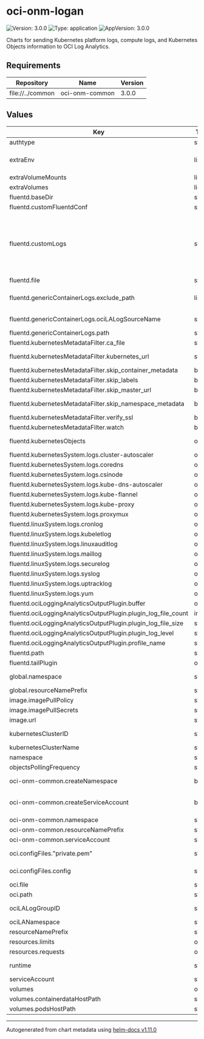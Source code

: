 # oci-onm-logan

![Version: 3.0.0](https://img.shields.io/badge/Version-3.0.0-informational?style=flat-square) ![Type: application](https://img.shields.io/badge/Type-application-informational?style=flat-square) ![AppVersion: 3.0.0](https://img.shields.io/badge/AppVersion-3.0.0-informational?style=flat-square)

Charts for sending Kubernetes platform logs, compute logs, and Kubernetes Objects information to OCI Log Analytics.

## Requirements

| Repository | Name | Version |
|------------|------|---------|
| file://../common | oci-onm-common | 3.0.0 |

## Values

| Key | Type | Default | Description |
|-----|------|---------|-------------|
| authtype | string | `"InstancePrincipal"` | Allowed values: InstancePrincipal, config |
| extraEnv | list | `[]` | Use this to tag all the collected logs with one or more key:value pairs. Key must be a valid field in Log Analytics metadata: "Client Host Region": "PCT" "Environment": "Production" "Third key": "Third Value" @param extra environment variables. Example   name: ENV_VARIABLE_NAME   value: ENV_VARIABLE_VALUE |
| extraVolumeMounts | list | `[]` | @param extraVolumeMounts Mount extra volume(s). Example:   - name: tmpDir     mountPath: /tmp |
| extraVolumes | list | `[]` | @param extraVolumes Extra volumes. Example:   - name: tmpDir     hostPath:         path: /tmp log |
| fluentd.baseDir | string | `"/var/log"` | Base directory on the node (with read write permission) for storing fluentd plugins related data. |
| fluentd.customFluentdConf | string | `""` |  |
| fluentd.customLogs | string | `nil` | Configuration for any custom logs which are not part of the default configuration defined in this file. All the pod/container logs will be collected as per "genericContainerLogs" section. Use this section to create a custom configuration for any of the container logs. Also, you can use this section to define configuration for any other log path existing on a Kubernetes worker node custom-id1: path: /var/log/containers/custom*.log Log Analytics log source to use for parsing and processing the logs: ociLALogSourceName: "Custom1 Logs" The regular expression pattern for the starting line in case of multi-line logs. multilineStartRegExp: Set isContainerLog to false if the log is not a container log (/var/log/containers/*.log). Default value is true. isContainerLog: true |
| fluentd.file | string | `"fluent.conf"` | Fluentd config file name |
| fluentd.genericContainerLogs.exclude_path | list | `["\"/var/log/containers/kube-proxy-*.log\"","\"/var/log/containers/kube-flannel-*.log\"","\"/var/log/containers/kube-dns-autoscaler-*.log\"","\"/var/log/containers/coredns-*.log\"","\"/var/log/containers/csi-oci-node-*.log\"","\"/var/log/containers/proxymux-client-*.log\"","\"/var/log/containers/cluster-autoscaler-*.log\""]` | List of log paths to exclude that are already part of other specific configurations defined (like Kube Proxy, Kube Flannel) If you want to create a custom configuration for any of the container logs using the customLogs section, then exclude the corresponding log path here. |
| fluentd.genericContainerLogs.ociLALogSourceName | string | `"Kubernetes Container Generic Logs"` | Default Log Analytics log source to use for parsing and processing the logs: Kubernetes Container Generic Logs. |
| fluentd.genericContainerLogs.path | string | `"/var/log/containers/*.log"` |  |
| fluentd.kubernetesMetadataFilter.ca_file | string | `nil` | Path to CA file for Kubernetes server certificate validation |
| fluentd.kubernetesMetadataFilter.kubernetes_url | string | `nil` | Kubernetes API server URL. Alternatively, environment variables KUBERNETES_SERVICE_HOST and KUBERNETES_SERVICE_PORT can be used Environment variable are given preference. |
| fluentd.kubernetesMetadataFilter.skip_container_metadata | bool | `false` | Skip the container fields container_image and container_image_id in the metadata. |
| fluentd.kubernetesMetadataFilter.skip_labels | bool | `false` | Skip all label fields from the metadata. |
| fluentd.kubernetesMetadataFilter.skip_master_url | bool | `false` | Skip the master_url field from the metadata. |
| fluentd.kubernetesMetadataFilter.skip_namespace_metadata | bool | `false` | Skip the namespace_id field from the metadata. The fetch_namespace_metadata function will be skipped. The plugin will be faster and cpu consumption will be less. |
| fluentd.kubernetesMetadataFilter.verify_ssl | bool | `true` | Validate SSL certificates |
| fluentd.kubernetesMetadataFilter.watch | bool | `true` | Set up a watch on the pods on the API server for updates to metadata. By default, true. |
| fluentd.kubernetesObjects | object | `{"objectsList":{"cron_jobs":{"api_endpoint":"apis/batch"},"daemon_sets":{"api_endpoint":"apis/apps"},"deployments":{"api_endpoint":"apis/apps"},"events":{"api_endpoint":""},"jobs":{"api_endpoint":"apis/batch"},"namespaces":{"api_endpoint":""},"nodes":{"api_endpoint":""},"pods":{"api_endpoint":""},"replica_sets":{"api_endpoint":"apis/apps"},"stateful_sets":{"api_endpoint":"apis/apps"}}}` | Configuration for collecting Kubernetes Object information. Supported objects are Node, Pod, Namespace, Event, DaemonSet, ReplicaSet, Deployment, StatefulSet, Job, CronJob |
| fluentd.kubernetesSystem.logs.cluster-autoscaler | object | `{"multilineStartRegExp":"/^\\S\\d{2}\\d{2}\\s+[^\\:]+:[^\\:]+:[^\\.]+\\.\\d{0,3}/","ociLALogSourceName":"Kubernetes Autoscaler Logs","path":"/var/log/containers/cluster-autoscaler-*.log"}` | Kubernetes Autoscaler Logs collection configuration |
| fluentd.kubernetesSystem.logs.coredns | object | `{"multilineStartRegExp":"/^\\[[^\\]]+\\]\\s+/","ociLALogSourceName":"Kubernetes Core DNS Logs","path":"/var/log/containers/coredns-*.log"}` | Kubernetes Core DNS Logs collection configuration |
| fluentd.kubernetesSystem.logs.csinode | object | `{"ociLALogSourceName":"Kubernetes CSI Node Driver Logs","path":"/var/log/containers/csi-oci-node-*.log"}` | Kubernetes CSI Node Driver Logs collection configuration |
| fluentd.kubernetesSystem.logs.kube-dns-autoscaler | object | `{"multilineStartRegExp":"/^\\S\\d{2}\\d{2}\\s+[^\\:]+:[^\\:]+:[^\\.]+\\.\\d{0,3}/","ociLALogSourceName":"Kubernetes DNS Autoscaler Logs","path":"/var/log/containers/kube-dns-autoscaler-*.log"}` | Kubernetes DNS Autoscaler Logs collection configuration |
| fluentd.kubernetesSystem.logs.kube-flannel | object | `{"multilineStartRegExp":"/^\\S\\d{2}\\d{2}\\s+[^\\:]+:[^\\:]+:[^\\.]+\\.\\d{0,3}/","ociLALogSourceName":"Kubernetes Flannel Logs","path":"/var/log/containers/kube-flannel-*.log"}` | Kube Flannel logs collection configuration |
| fluentd.kubernetesSystem.logs.kube-proxy | object | `{"multilineStartRegExp":"/^\\S\\d{2}\\d{2}\\s+[^\\:]+:[^\\:]+:[^\\.]+\\.\\d{0,3}/","ociLALogSourceName":"Kubernetes Proxy Logs","path":"/var/log/containers/kube-proxy-*.log"}` | Kube Proxy logs collection configuration |
| fluentd.kubernetesSystem.logs.proxymux | object | `{"ociLALogSourceName":"OKE Proxymux Client Logs","path":"/var/log/containers/proxymux-client-*.log"}` | Proxymux Client Logs collection configuration |
| fluentd.linuxSystem.logs.cronlog | object | `{"multilineStartRegExp":"/^(?:(?:\\d+\\s+)?<([^>]*)>(?:\\d+\\s+)?)?\\S+\\s+\\d{1,2}\\s+\\d{1,2}:\\d{1,2}:\\d{1,2}\\s+/","ociLALogSourceName":"Linux Cron Logs","path":"/var/log/cron*"}` | Linux CRON logs collection configuration |
| fluentd.linuxSystem.logs.kubeletlog | object | `{"ociLALogSourceName":"Kubernetes Kubelet Logs"}` | kubelet logs collection configuration |
| fluentd.linuxSystem.logs.linuxauditlog | object | `{"ociLALogSourceName":"Linux Audit Logs","path":"/var/log/audit/audit*"}` | Linux audit logs collection configuration |
| fluentd.linuxSystem.logs.maillog | object | `{"multilineStartRegExp":"/^(?:(?:\\d+\\s+)?<([^>]*)>(?:\\d+\\s+)?)?\\S+\\s+\\d{1,2}\\s+\\d{1,2}:\\d{1,2}:\\d{1,2}\\s+/","ociLALogSourceName":"Linux Mail Delivery Logs","path":"/var/log/maillog*"}` | Linux maillog collection configuration |
| fluentd.linuxSystem.logs.securelog | object | `{"multilineStartRegExp":"/^(?:(?:\\d+\\s+)?<([^>]*)>(?:\\d+\\s+)?)?\\S+\\s+\\d{1,2}\\s+\\d{1,2}:\\d{1,2}:\\d{1,2}\\s+/","ociLALogSourceName":"Linux Secure Logs","path":"/var/log/secure*"}` | Linux CRON logs collection configuration |
| fluentd.linuxSystem.logs.syslog | object | `{"multilineStartRegExp":"/^(?:(?:\\d+\\s+)?<([^>]*)>(?:\\d+\\s+)?)?\\S+\\s+\\d{1,2}\\s+\\d{1,2}:\\d{1,2}:\\d{1,2}\\s+/","ociLALogSourceName":"Linux Syslog Logs","path":"/var/log/messages*"}` | Linux syslog  collection configuration |
| fluentd.linuxSystem.logs.uptracklog | object | `{"multilineStartRegExp":"/^\\d{4}-\\d{2}-\\d{2}\\s+\\d{2}:\\d{2}:\\d{2}/","ociLALogSourceName":"Ksplice Logs","path":"/var/log/uptrack*"}` | Linux uptrack logs collection configuration |
| fluentd.linuxSystem.logs.yum | object | `{"ociLALogSourceName":"Linux YUM Logs","path":"/var/log/yum.log*"}` | Linux yum logs collection configuration |
| fluentd.ociLoggingAnalyticsOutputPlugin.buffer | object | `{"disable_chunk_backup":true,"flush_interval":30,"flush_thread_burst_interval":0.05,"flush_thread_count":1,"flush_thread_interval":0.5,"retry_exponential_backoff_base":2,"retry_forever":true,"retry_max_times":17,"retry_wait":2,"total_limit_size":"5368709120"}` | Fluentd Buffer Configuration |
| fluentd.ociLoggingAnalyticsOutputPlugin.plugin_log_file_count | int | `10` | The number of archived or rotated log files to keep, must be non-zero. |
| fluentd.ociLoggingAnalyticsOutputPlugin.plugin_log_file_size | string | `"10MB"` | The maximum log file size at which point the log file to be rotated, for example, 1KB, 1MB, etc. |
| fluentd.ociLoggingAnalyticsOutputPlugin.plugin_log_level | string | `"info"` | Output plugin logging level: DEBUG < INFO < WARN < ERROR < FATAL < UNKNOWN |
| fluentd.ociLoggingAnalyticsOutputPlugin.profile_name | string | `"DEFAULT"` | OCI API Key profile to use, if multiple profiles are found in the OCI API config file. |
| fluentd.path | string | `"/var/opt/conf"` | Path to the fluentd config file |
| fluentd.tailPlugin | object | `{"flushInterval":60,"readFromHead":true}` | Config for Logs Collection using fluentd tail plugin |
| global.namespace | string | `"oci-onm"` | Kubernetes Namespace for creating monitoring resources. Ignored if oci-kubernetes-monitoring-common.createNamespace set to false. |
| global.resourceNamePrefix | string | `"oci-onm"` | Resource names prefix used, where allowed. |
| image.imagePullPolicy | string | `"Always"` | Image pull policy |
| image.imagePullSecrets | string | `nil` |  |
| image.url | string | `"container-registry.oracle.com/oci_observability_management/oci-la-fluentd-collector:1.1.0"` | Replace this value with actual docker image url |
| kubernetesClusterID | string | `nil` | OKE Cluster OCID e.g. ocid1.cluster.oc1.phx.aaaaaaaahhbadf3rxa62faaeixanvr7vftmkg6hupycbf4qszctf2wbmqqxq |
| kubernetesClusterName | string | `nil` | Kubernetes Cluster name. Need not be the OKE Cluster display name. e.g. production-cluster |
| namespace | string | `"{{ .Values.global.namespace }}"` | Kubernetes Namespace for deploying monitoring resources deployed by this chart. |
| objectsPollingFrequency | string | `"5m"` | Collection frequency (in minutes) for Kubernetes Objects |
| oci-onm-common.createNamespace | bool | `true` | Automatically create namespace for all resources (namespaced) used by OCI Kubernetes Monitoring Solution. |
| oci-onm-common.createServiceAccount | bool | `true` | Automatically create, a readonly cluster role, cluster role binding and serviceaccount is required # to read various cluster objects for monitoring. If set to false serviceaccount value must be provided in the parent chart. Refer, README for the cluster role definition and other details. |
| oci-onm-common.namespace | string | `"{{ .Values.global.namespace }}"` | Kubernetes Namespace for creating serviceaccount. Default: oci-onm |
| oci-onm-common.resourceNamePrefix | string | `"{{ .Values.global.resourceNamePrefix }}"` | Resoure Name Prefix: Wherever allowed, this prefix will be used with all resources used by this chart |
| oci-onm-common.serviceAccount | string | `"{{ .Values.global.resourceNamePrefix }}"` | Kubernetes ServiceAccount name |
| oci.configFiles."private.pem" | string | `""` | Private key file data   -----BEGIN RSA PRIVATE KEY-----   XXXXXXXXXXXXXXXXXXXXXXXXXXXXXXX   -----END RSA PRIVATE KEY----- |
| oci.configFiles.config | string | `"# Replace each of the below fields with actual values.\n[DEFAULT]\nuser=<user ocid>\nfingerprint=<fingerprint>\nkey_file=<key file path>\ntenancy=<tenancy ocid>\nregion=<region>"` | config file [data](https://docs.oracle.com/en-us/iaas/Content/API/Concepts/sdkconfig.htm) Replace each of the below fields with actual values.   [DEFAULT]   user=<user ocid>   fingerprint=<fingerprint>   key_file=<key file path>   tenancy=<tenancy ocid>   region=<region> |
| oci.file | string | `"config"` | Config file name |
| oci.path | string | `"/var/opt/.oci"` | Path to the OCI API config file |
| ociLALogGroupID | string | `nil` | OCID of Log Analytics Log Group to send logs to. Can be overridden for individual log types. e.g. ocid1.loganalyticsloggroup.oc1.phx.amaaaaasdfaskriauucc55rlwlxe4ahe2vfmtuoqa6qsgu7mb6jugxacsk6a |
| ociLANamespace | string | `nil` |  |
| resourceNamePrefix | string | `"{{ .Values.global.resourceNamePrefix }}"` | Resoure Name Prefix: Wherever allowed, this prefix will be used with all resources used by this chart |
| resources.limits | object | `{"memory":"500Mi"}` | Limits |
| resources.requests | object | `{"cpu":"100m","memory":"250Mi"}` | Resource requests |
| runtime | string | `"cri"` | Container runtime for Kubernetes Cluster. Requires fluentd configuration changes accordingly Allowed values: docker, cri(for OKE 1.20 and above) |
| serviceAccount | string | `"{{ .Values.global.resourceNamePrefix }}"` | Kubernetes ServiceAccount |
| volumes | object | `{"containerdataHostPath":"/u01/data/docker/containers","podsHostPath":"/var/log/pods"}` | Log logvolumes for pod logs and container logs |
| volumes.containerdataHostPath | string | `"/u01/data/docker/containers"` | Path to the container data logs on Kubernetes Nodes |
| volumes.podsHostPath | string | `"/var/log/pods"` | Path to the pod logs on Kubernetes Nodes |

----------------------------------------------
Autogenerated from chart metadata using [helm-docs v1.11.0](https://github.com/norwoodj/helm-docs/releases/v1.11.0)
